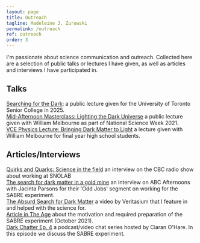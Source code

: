 ```yaml
---
layout: page
title: Outreach
tagline: Madeleine J. Zurowski
permalink: /outreach
ref: outreach
order: 3
---
```


I'm passionate about science communication and outreach. Collected here are a selection of public talks or lectures I have given, as well as articles and interviews I have participated in.

## Talks

[Searching for the Dark](https://mjzurowski.github.io/files/ZurowskiSeniorCollege2025.pdf): a public lecture given for the University of Toronto Senior College in 2025.\
[Mid-Afternoon Masterclass: Lighting the Dark Universe](https://www.youtube.com/watch?v=uAeLYSLicdg) a public lecture given with William Melbourne as part of National Science Week 2021.\
[VCE Physics Lecture: Bringing Dark Matter to Light](https://www.youtube.com/watch?v=b9hlJA8IT_Y) a lecture given with William Melbourne for final year high school students.

## Articles/Interviews

[Quirks and Quarks: Science in the field](https://www.cbc.ca/radio/quirks/sep-14-science-in-the-field-1.7322428) an interview on the CBC radio show about working at SNOLAB\
[The search for dark matter in a gold mine](https://www.abc.net.au/melbourne/programs/afternoons/madeleine-zurowski-looking-for-dark-matter-in-a-stawell-gold-min/13906050) an interview on ABC Afternoons with Jacinta Parsons for their 'Odd Jobs' segment on working for the SABRE experiment.\
[The Absurd Search for Dark Matter](https://www.youtube.com/watch?v=6etTERFUlUI&ab_channel=Veritasium) a video by Veritasium that I feature in and helped with the science for.\
[Article in The Age](https://www.theage.com.au/business/workplace/burying-vital-physics-study-can-only-shed-light-20211013-p58zsl.html) about the motivation and required preparation of the SABRE experiment (October 2021).\
[Dark Chatter Ep. 4](https://www.youtube.com/watch?v=l3qGHKw1bL4&list=PL3RarL1FTgV_Ea03rLYt26d7GNmQj5PaU&index=5) a podcast/video chat series hosted by Ciaran O'Hare. In this episode we discuss the SABRE experiment.
